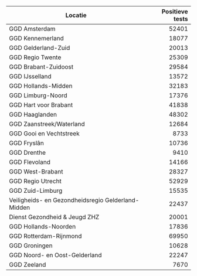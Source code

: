 | Locatie | Positieve tests |
|---------|----------------:|
| GGD Amsterdam                            | 52401 |
| GGD Kennemerland                         | 18077 |
| GGD Gelderland-Zuid                      | 20013 |
| GGD Regio Twente                         | 25309 |
| GGD Brabant-Zuidoost                     | 29584 |
| GGD IJsselland                           | 13572 |
| GGD Hollands-Midden                      | 32183 |
| GGD Limburg-Noord                        | 17376 |
| GGD Hart voor Brabant                    | 41838 |
| GGD Haaglanden                           | 48302 |
| GGD Zaanstreek/Waterland                 | 12684 |
| GGD Gooi en Vechtstreek                  |  8733 |
| GGD Fryslân                              | 10736 |
| GGD Drenthe                              |  9410 |
| GGD Flevoland                            | 14166 |
| GGD West-Brabant                         | 28327 |
| GGD Regio Utrecht                        | 52929 |
| GGD Zuid-Limburg                         | 15535 |
| Veiligheids- en Gezondheidsregio Gelderland-Midden | 22437 |
| Dienst Gezondheid & Jeugd ZHZ            | 20001 |
| GGD Hollands-Noorden                     | 17836 |
| GGD Rotterdam-Rijnmond                   | 69950 |
| GGD Groningen                            | 10628 |
| GGD Noord- en Oost-Gelderland            | 22247 |
| GGD Zeeland                              |  7670 |
